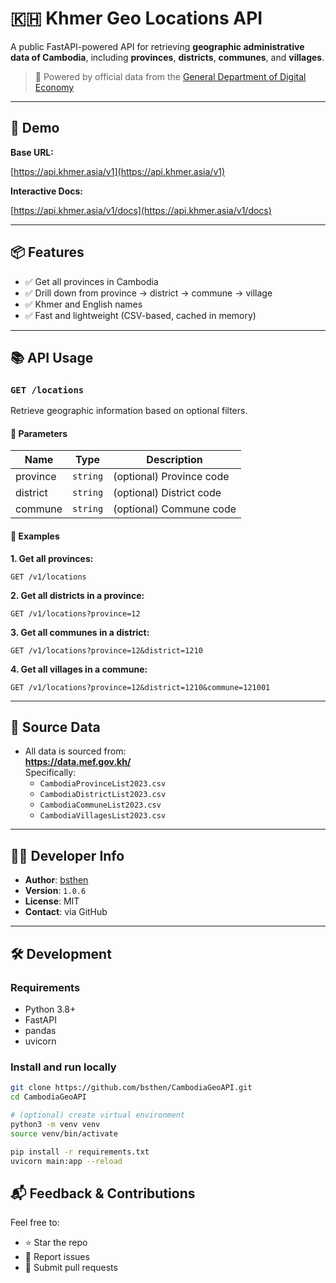 # 🇰🇭 Khmer Geo Locations API

A public FastAPI-powered API for retrieving **geographic administrative data of Cambodia**, including **provinces**, **districts**, **communes**, and **villages**.

> 📍 Powered by official data from the [General Department of Digital Economy](https://data.mef.gov.kh/)

---

## 🚀 Demo

**Base URL:**

[https://api.khmer.asia/v1](https://api.khmer.asia/v1)

**Interactive Docs:**

[https://api.khmer.asia/v1/docs](https://api.khmer.asia/v1/docs)

---

## 📦 Features

- ✅ Get all provinces in Cambodia
- ✅ Drill down from province → district → commune → village
- ✅ Khmer and English names
- ✅ Fast and lightweight (CSV-based, cached in memory)

---

## 📚 API Usage

### `GET /locations`

Retrieve geographic information based on optional filters.

#### 🔸 Parameters

| Name      | Type     | Description                          |
|-----------|----------|--------------------------------------|
| province  | `string` | (optional) Province code             |
| district  | `string` | (optional) District code             |
| commune   | `string` | (optional) Commune code              |

#### 🔸 Examples

**1. Get all provinces:**

`GET /v1/locations`

**2. Get all districts in a province:**

`GET /v1/locations?province=12`

**3. Get all communes in a district:**

`GET /v1/locations?province=12&district=1210`

**4. Get all villages in a commune:**

`GET /v1/locations?province=12&district=1210&commune=121001`

---

## 📄 Source Data

- All data is sourced from:  
  **https://data.mef.gov.kh/**  
  Specifically:
  - `CambodiaProvinceList2023.csv`
  - `CambodiaDistrictList2023.csv`
  - `CambodiaCommuneList2023.csv`
  - `CambodiaVillagesList2023.csv`

---

## 👨‍💻 Developer Info

- **Author**: [bsthen](https://github.com/bsthen)
- **Version**: `1.0.6`
- **License**: MIT
- **Contact**: via GitHub

---

## 🛠️ Development

### Requirements

- Python 3.8+
- FastAPI
- pandas
- uvicorn

### Install and run locally

```bash
git clone https://github.com/bsthen/CambodiaGeoAPI.git
cd CambodiaGeoAPI

# (optional) create virtual environment
python3 -m venv venv
source venv/bin/activate

pip install -r requirements.txt
uvicorn main:app --reload

```

## 📬 Feedback & Contributions

Feel free to:

- ⭐ Star the repo
- 🐛 Report issues
- 🤝 Submit pull requests
